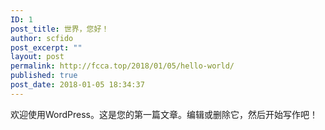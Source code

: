 ```yaml
---
ID: 1
post_title: 世界，您好！
author: scfido
post_excerpt: ""
layout: post
permalink: http://fcca.top/2018/01/05/hello-world/
published: true
post_date: 2018-01-05 18:34:37
---
```

欢迎使用WordPress。这是您的第一篇文章。编辑或删除它，然后开始写作吧！